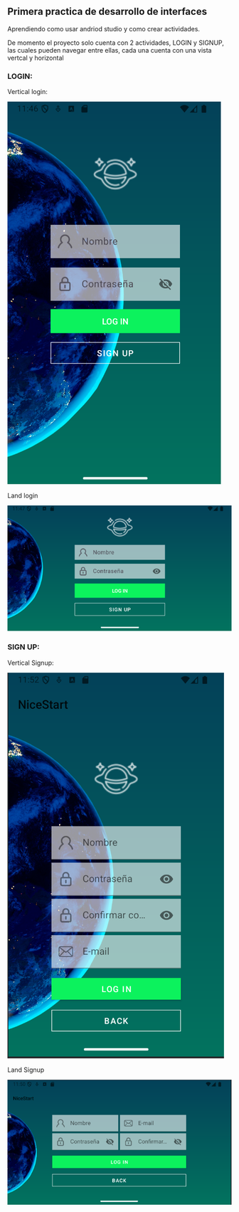 ## Primera practica de desarrollo de interfaces

Aprendiendo como usar andriod studio y como crear actividades.

De momento el proyecto solo cuenta con 2 actividades, LOGIN y SIGNUP, las cuales pueden navegar entre ellas, cada una cuenta con una vista vertcal y horizontal

### LOGIN:

Vertical login:

![LoginV](img/vartical_Login.png)

 Land login

![LoginL](img/Land_login.png)

### SIGN UP:

Vertical Signup:

![LoginV](img/vertical_signup.png)

Land Signup

![LoginV](img/Land_Signup.png)